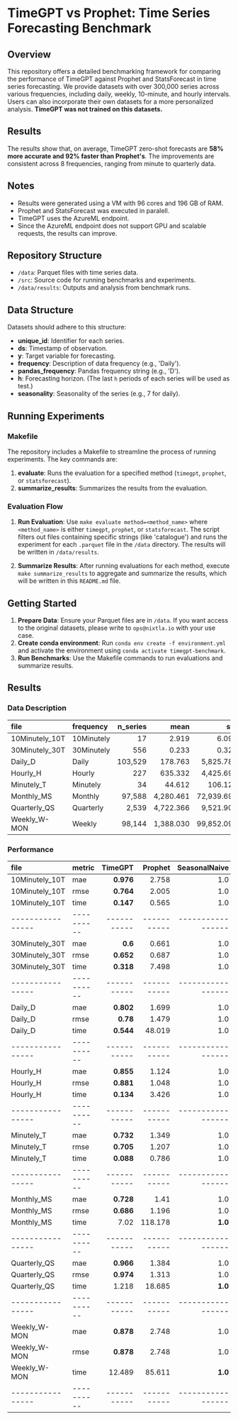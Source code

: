 # TimeGPT vs Prophet: Time Series Forecasting Benchmark

## Overview

This repository offers a detailed benchmarking framework for comparing the performance of TimeGPT against Prophet and StatsForecast in time series forecasting. We provide datasets with over 300,000 series across various frequencies, including daily, weekly, 10-minute, and hourly intervals. Users can also incorporate their own datasets for a more personalized analysis. **TimeGPT was not trained on this datasets.**

## Results

The results show that, on average, TimeGPT zero-shot forecasts are **58% more accurate and 92% faster than Prophet's**. The improvements are consistent across 8 frequencies, ranging from minute to quarterly data.

## Notes

- Results were generated using a VM with 96 cores and 196 GB of RAM.
- Prophet and StatsForecast was executed in paralell.
- TimeGPT uses the AzureML endpoint.
- Since the AzureML endpoint does not support GPU and scalable requests, the results can improve.

## Repository Structure

- `/data`: Parquet files with time series data.
- `/src`: Source code for running benchmarks and experiments.
- `/data/results`: Outputs and analysis from benchmark runs.

## Data Structure

Datasets should adhere to this structure:

- **unique_id**: Identifier for each series.
- **ds**: Timestamp of observation.
- **y**: Target variable for forecasting.
- **frequency**: Description of data frequency (e.g., 'Daily').
- **pandas_frequency**: Pandas frequency string (e.g., 'D').
- **h**: Forecasting horizon. (The last `h` periods of each series will be used as test.)
- **seasonality**: Seasonality of the series (e.g., 7 for daily).

## Running Experiments

### Makefile

The repository includes a Makefile to streamline the process of running experiments. The key commands are:

1. **evaluate**: Runs the evaluation for a specified method (`timegpt`, `prophet`, or `statsforecast`).
2. **summarize_results**: Summarizes the results from the evaluation.

### Evaluation Flow

1. **Run Evaluation**: Use `make evaluate method=<method_name>` where `<method_name>` is either `timegpt`, `prophet`, or `statsforecast`. The script filters out files containing specific strings (like 'catalogue') and runs the experiment for each `.parquet` file in the `/data` directory. The results will be written in `/data/results`. 

2. **Summarize Results**: After running evaluations for each method, execute `make summarize_results` to aggregate and summarize the results, which will be written in this `README.md` file.

## Getting Started

1. **Prepare Data**: Ensure your Parquet files are in `/data`. If you want access to the original datasets, please write to `ops@nixtla.io` with your use case.
2. **Create conda environment**: Run `conda env create -f environment.yml` and activate the environment using `conda activate timegpt-benchmark`.
3. **Run Benchmarks**: Use the Makefile commands to run evaluations and summarize results.


## Results
<This section is automatically generated by results_summary.py>

### Data Description

| file           | frequency   |   n_series |      mean |        std |   min_length |   max_length |       n_obs |
|:---------------|:------------|-----------:|----------:|-----------:|-------------:|-------------:|------------:|
| 10Minutely_10T | 10Minutely  |         17 |     2.919 |      6.095 |        3,000 |        3,000 |      51,000 |
| 30Minutely_30T | 30Minutely  |        556 |     0.233 |      0.329 |        3,000 |        3,000 |   1,668,000 |
| Daily_D        | Daily       |    103,529 |   178.763 |  5,825.784 |           14 |        3,000 | 251,217,667 |
| Hourly_H       | Hourly      |        227 |   635.332 |  4,425.693 |          748 |        3,000 |     590,653 |
| Minutely_T     | Minutely    |         34 |    44.612 |    106.121 |        3,000 |        3,000 |     102,000 |
| Monthly_MS     | Monthly     |     97,588 | 4,280.461 | 72,939.696 |           24 |        1,456 |   9,116,399 |
| Quarterly_QS   | Quarterly   |      2,539 | 4,722.366 |  9,521.907 |           18 |          745 |     253,160 |
| Weekly_W-MON   | Weekly      |     98,144 | 1,388.030 | 99,852.095 |            9 |          399 |  35,096,195 |

### Performance


| file           | metric   |   TimeGPT |   Prophet |   SeasonalNaive |
|:---------------|:---------|----------:|----------:|----------------:|
| 10Minutely_10T | mae      | **0.976** |     2.758 |             1.0 |
| 10Minutely_10T | rmse     | **0.764** |     2.005 |             1.0 |
| 10Minutely_10T | time     | **0.147** |     0.565 |             1.0 |
|----------------|----------|-----------|-----------|-----------------|
| 30Minutely_30T | mae      |   **0.6** |     0.661 |             1.0 |
| 30Minutely_30T | rmse     | **0.652** |     0.687 |             1.0 |
| 30Minutely_30T | time     | **0.318** |     7.498 |             1.0 |
|----------------|----------|-----------|-----------|-----------------|
| Daily_D        | mae      | **0.802** |     1.699 |             1.0 |
| Daily_D        | rmse     |  **0.78** |     1.479 |             1.0 |
| Daily_D        | time     | **0.544** |    48.019 |             1.0 |
|----------------|----------|-----------|-----------|-----------------|
| Hourly_H       | mae      | **0.855** |     1.124 |             1.0 |
| Hourly_H       | rmse     | **0.881** |     1.048 |             1.0 |
| Hourly_H       | time     | **0.134** |     3.426 |             1.0 |
|----------------|----------|-----------|-----------|-----------------|
| Minutely_T     | mae      | **0.732** |     1.349 |             1.0 |
| Minutely_T     | rmse     | **0.705** |     1.207 |             1.0 |
| Minutely_T     | time     | **0.088** |     0.786 |             1.0 |
|----------------|----------|-----------|-----------|-----------------|
| Monthly_MS     | mae      | **0.728** |      1.41 |             1.0 |
| Monthly_MS     | rmse     | **0.686** |     1.196 |             1.0 |
| Monthly_MS     | time     |      7.02 |   118.178 |         **1.0** |
|----------------|----------|-----------|-----------|-----------------|
| Quarterly_QS   | mae      | **0.966** |     1.384 |             1.0 |
| Quarterly_QS   | rmse     | **0.974** |     1.313 |             1.0 |
| Quarterly_QS   | time     |     1.218 |    18.685 |         **1.0** |
|----------------|----------|-----------|-----------|-----------------|
| Weekly_W-MON   | mae      | **0.878** |     2.748 |             1.0 |
| Weekly_W-MON   | rmse     | **0.878** |     2.748 |             1.0 |
| Weekly_W-MON   | time     |    12.489 |    85.611 |         **1.0** |
|----------------|----------|-----------|-----------|-----------------|
<end>
